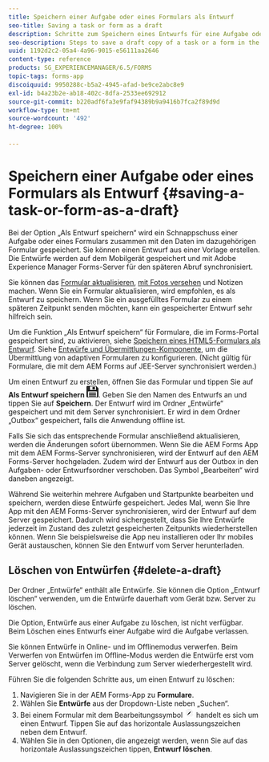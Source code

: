 ```yaml
---
title: Speichern einer Aufgabe oder eines Formulars als Entwurf
seo-title: Saving a task or form as a draft
description: Schritte zum Speichern eines Entwurfs für eine Aufgabe oder ein Formular in der AEM Forms-App
seo-description: Steps to save a draft copy of a task or a form in the AEM Forms app
uuid: 1192d2c2-05a4-4a96-9015-e56111aa2646
content-type: reference
products: SG_EXPERIENCEMANAGER/6.5/FORMS
topic-tags: forms-app
discoiquuid: 9950288c-b5a2-4945-afad-be9ce2abc8e9
exl-id: b4a23b2e-ab18-402c-8dfa-2533ee692912
source-git-commit: b220adf6fa3e9faf94389b9a9416b7fca2f89d9d
workflow-type: tm+mt
source-wordcount: '492'
ht-degree: 100%

---
```


# Speichern einer Aufgabe oder eines Formulars als Entwurf {#saving-a-task-or-form-as-a-draft}

Bei der Option „Als Entwurf speichern“ wird ein Schnappschuss einer Aufgabe oder eines Formulars zusammen mit den Daten im dazugehörigen Formular gespeichert. Sie können einen Entwurf aus einer Vorlage erstellen. Die Entwürfe werden auf dem Mobilgerät gespeichert und mit Adobe Experience Manager Forms-Server für den späteren Abruf synchronisiert.

Sie können das [Formular aktualisieren](/help/forms/using/working-with-form.md), [mit Fotos versehen](/help/forms/using/add-attachments.md) und Notizen machen. Wenn Sie ein Formular aktualisieren, wird empfohlen, es als Entwurf zu speichern. Wenn Sie ein ausgefülltes Formular zu einem späteren Zeitpunkt senden möchten, kann ein gespeicherter Entwurf sehr hilfreich sein.

Um die Funktion „Als Entwurf speichern“ für Formulare, die im Forms-Portal gespeichert sind, zu aktivieren, siehe [Speichern eines HTML5-Formulars als Entwurf](/help/forms/using/saving-html5-form-draft.md).
Siehe [Entwürfe und Übermittlungen-Komponente](/help/forms/using/draft-submission-component.md), um die Übermittlung von adaptiven Formularen zu konfigurieren. (Nicht gültig für Formulare, die mit dem AEM Forms auf JEE-Server synchronisiert werden.)

Um einen Entwurf zu erstellen, öffnen Sie das Formular und tippen Sie auf **Als Entwurf speichern** ![save-as-draft](assets/save-as-draft.png). Geben Sie den Namen des Entwurfs an und tippen Sie auf **Speichern**. Der Entwurf wird im Ordner „Entwürfe“ gespeichert und mit dem Server synchronisiert. Er wird in dem Ordner „Outbox“ gespeichert, falls die Anwendung offline ist.

Falls Sie sich das entsprechende Formular anschließend aktualisieren, werden die Änderungen sofort übernommen. Wenn Sie die AEM Forms App mit dem AEM Forms-Server synchronisieren, wird der Entwurf auf den AEM Forms-Server hochgeladen. Zudem wird der Entwurf aus der Outbox in den Aufgaben- oder Entwurfsordner verschoben. Das Symbol „Bearbeiten“ wird daneben angezeigt.

Während Sie weiterhin mehrere Aufgaben und Startpunkte bearbeiten und speichern, werden diese Entwürfe gespeichert. Jedes Mal, wenn Sie Ihre App mit den AEM Forms-Server synchronisieren, wird der Entwurf auf dem Server gespeichert. Dadurch wird sichergestellt, dass Sie Ihre Entwürfe jederzeit im Zustand des zuletzt gespeicherten Zeitpunkts wiederherstellen können. Wenn Sie beispielsweise die App neu installieren oder Ihr mobiles Gerät austauschen, können Sie den Entwurf vom Server herunterladen.

## Löschen von Entwürfen {#delete-a-draft}

Der Ordner „Entwürfe“ enthält alle Entwürfe. Sie können die Option „Entwurf löschen“ verwenden, um die Entwürfe dauerhaft vom Gerät bzw. Server zu löschen.

Die Option, Entwürfe aus einer Aufgabe zu löschen, ist nicht verfügbar. Beim Löschen eines Entwurfs einer Aufgabe wird die Aufgabe verlassen.

Sie können Entwürfe in Online- und im Offlinemodus verwerfen. Beim Verwerfen von Entwürfen im Offline-Modus werden die Entwürfe erst vom Server gelöscht, wenn die Verbindung zum Server wiederhergestellt wird.

Führen Sie die folgenden Schritte aus, um einen Entwurf zu löschen:

1. Navigieren Sie in der AEM Forms-App zu **Formulare**.
1. Wählen Sie **Entwürfe** aus der Dropdown-Liste neben „Suchen“. 
1. Bei einem Formular mit dem Bearbeitungssymbol ![edit-draft-app](assets/edit-draft-app.png) handelt es sich um einen Entwurf. Tippen Sie auf das horizontale Auslassungszeichen neben dem Entwurf.
1. Wählen Sie in den Optionen, die angezeigt werden, wenn Sie auf das horizontale Auslassungszeichen tippen, **Entwurf löschen**.
